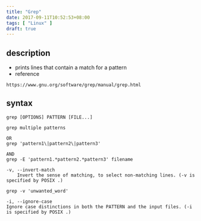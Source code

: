 ```yaml
---
title: "Grep"
date: 2017-09-11T10:52:53+08:00
tags: [ "Linux" ]
draft: true
---
```


## description
- prints lines that contain a match for a pattern
- reference
```
https://www.gnu.org/software/grep/manual/grep.html
```

## syntax

```
grep [OPTIONS] PATTERN [FILE...]

grep multiple patterns

OR
grep 'pattern1\|pattern2\|pattern3'

AND
grep -E 'pattern1.*pattern2.*pattern3' filename

-v, --invert-match
    Invert the sense of matching, to select non-matching lines. (-v is specified by POSIX .)

grep -v 'unwanted_word'

-i, --ignore-case
Ignore case distinctions in both the PATTERN and the input files. (-i is specified by POSIX .)
```